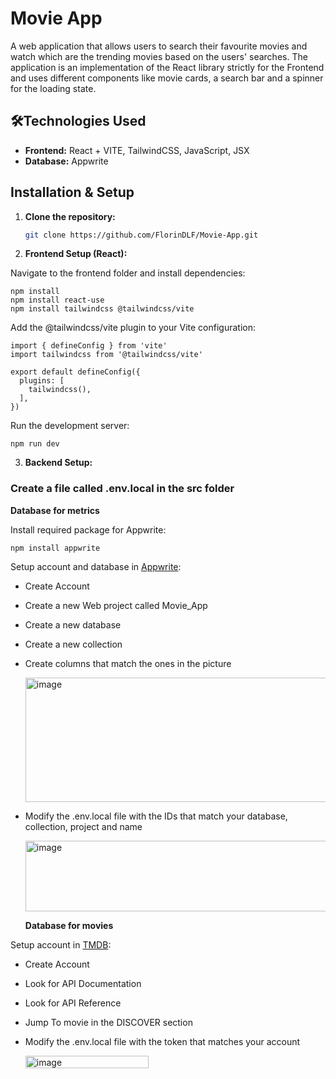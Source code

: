 # Movie App

A web application that allows users to search their favourite movies and watch which are the trending movies based on the users' searches. The application is an implementation of the React library strictly for the Frontend and uses different components like movie cards, a search bar and a spinner for the loading state. 

## 🛠Technologies Used

- **Frontend:** React + VITE, TailwindCSS, JavaScript, JSX
- **Database:** Appwrite
## Installation & Setup

1. **Clone the repository:**
   
   ```bash
   git clone https://github.com/FlorinDLF/Movie-App.git

2. **Frontend Setup (React):**


  Navigate to the frontend folder and install dependencies:
  
    npm install
    npm install react-use
    npm install tailwindcss @tailwindcss/vite

  Add the @tailwindcss/vite plugin to your Vite configuration:

    import { defineConfig } from 'vite'
    import tailwindcss from '@tailwindcss/vite'

    export default defineConfig({
      plugins: [
        tailwindcss(),
      ],
    })
  Run the development server:
    
    npm run dev

3. **Backend Setup:**

### Create a file called .env.local in the src folder

   **Database for metrics**
  
  Install required package for Appwrite:

    npm install appwrite
Setup account and database in [Appwrite](https://appwrite.io/):

- Create Account
- Create a new Web project called Movie_App
- Create a new database
- Create a new collection
- Create columns that match the ones in the picture

  <img width="534" height="199" alt="image" src="https://github.com/user-attachments/assets/bb78c8b9-7303-40ee-8740-28b9619b4b35" />
- Modify the .env.local file with the IDs that match your database, collection, project and name
  
  <img width="548" height="113" alt="image" src="https://github.com/user-attachments/assets/e58836b0-da17-4865-9c7f-e8fb53490c12" />


  **Database for movies**
  
Setup account in [TMDB](https://www.themoviedb.org/):

- Create Account
- Look for API Documentation
- Look for API Reference
- Jump To movie in the DISCOVER section
- Modify the .env.local file with the token that matches your account
  
  <img width="197" height="20" alt="image" src="https://github.com/user-attachments/assets/e2785656-9547-47f7-a466-0f16fbcfcbd1" />

